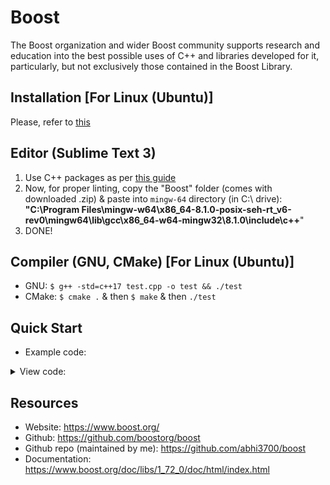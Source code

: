 # Boost
The Boost organization and wider Boost community supports research and education into the best possible uses of C++ and libraries developed for it, particularly, but not exclusively those contained in the Boost Library.

## Installation [For Linux (Ubuntu)]
Please, refer to [this](https://github.com/abhi3700/My_Learning-Cpp/blob/master/README.md#using-boost-library-or-custom-library-via-mingw-64)

## Editor (Sublime Text 3)
1. Use C++ packages as per [this guide](https://github.com/abhi3700/My_Learning-Cpp/blob/master/README.md#sublime-text-3-recommended-editor)
1. Now, for proper linting, copy the "Boost" folder (comes with downloaded .zip) & paste into `mingw-64` directory (in C:\ drive): __"C:\Program Files\mingw-w64\x86_64-8.1.0-posix-seh-rt_v6-rev0\mingw64\lib\gcc\x86_64-w64-mingw32\8.1.0\include\c++__" 
1. DONE!

## Compiler (GNU, CMake) [For Linux (Ubuntu)]
* GNU: `$ g++ -std=c++17 test.cpp -o test && ./test`
* CMake: `$ cmake .` & then `$ make` & then `./test`

## Quick Start
* Example code:

<details>
	<summary>View code:</summary>

```cpp
#include <iostream>
#include <boost/algorithm/string.hpp>
#include <typeinfo>

using std::string;
using boost::algorithm::trim;
using boost::algorithm::trim_copy;


int main()
{
	string s1 = "	Welcome to the boost		";
	string s2 = s1;
	string s3 = "   C++ is actually simple, but made complex to support everything";
	
	trim(s2);	// trimming only the string s2

	string new_string = trim_copy(s3);	// trimming s3 & store the modified copy in new string.


	// print the final strings
	std::cout << s1 << std::endl;
	std::cout << s2 << std::endl;
	std::cout << s3 << std::endl;
	std::cout << new_string << std::endl;

	return 0;  
}
```
</details>

## Resources
* Website: https://www.boost.org/
* Github: https://github.com/boostorg/boost
* Github repo (maintained by me): https://github.com/abhi3700/boost
* Documentation: https://www.boost.org/doc/libs/1_72_0/doc/html/index.html
